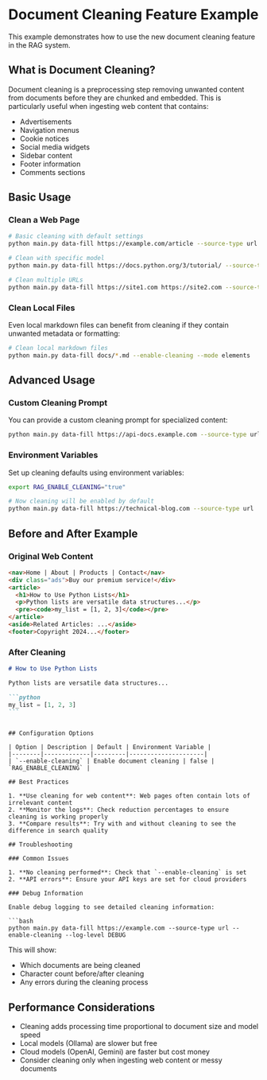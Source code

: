 # Document Cleaning Feature Example

This example demonstrates how to use the new document cleaning feature in the RAG system.

## What is Document Cleaning?

Document cleaning is a preprocessing step removing unwanted content from documents before they are chunked and embedded. This is particularly useful when ingesting web content that contains:

- Advertisements
- Navigation menus
- Cookie notices
- Social media widgets
- Sidebar content
- Footer information
- Comments sections

## Basic Usage

### Clean a Web Page

```bash
# Basic cleaning with default settings
python main.py data-fill https://example.com/article --source-type url --enable-cleaning

# Clean with specific model
python main.py data-fill https://docs.python.org/3/tutorial/ --source-type url --enable-cleaning

# Clean multiple URLs
python main.py data-fill https://site1.com https://site2.com --source-type url --enable-cleaning
```

### Clean Local Files

Even local markdown files can benefit from cleaning if they contain unwanted metadata or formatting:

```bash
# Clean local markdown files
python main.py data-fill docs/*.md --enable-cleaning --mode elements
```

## Advanced Usage

### Custom Cleaning Prompt

You can provide a custom cleaning prompt for specialized content:

```bash
python main.py data-fill https://api-docs.example.com --source-type url --enable-cleaning --cleaning-prompt "Remove all navigation and marketing content. Keep only API documentation, code examples, and technical specifications. Preserve all code blocks and parameter descriptions."
```

### Environment Variables

Set up cleaning defaults using environment variables:

```bash
export RAG_ENABLE_CLEANING="true"

# Now cleaning will be enabled by default
python main.py data-fill https://technical-blog.com --source-type url
```

## Before and After Example

### Original Web Content

```html
<nav>Home | About | Products | Contact</nav>
<div class="ads">Buy our premium service!</div>
<article>
  <h1>How to Use Python Lists</h1>
  <p>Python lists are versatile data structures...</p>
  <pre><code>my_list = [1, 2, 3]</code></pre>
</article>
<aside>Related Articles: ...</aside>
<footer>Copyright 2024...</footer>
```

### After Cleaning

````markdown
# How to Use Python Lists

Python lists are versatile data structures...

```python
my_list = [1, 2, 3]
```
````

````

## Configuration Options

| Option | Description | Default | Environment Variable |
|--------|-------------|---------|---------------------|
| `--enable-cleaning` | Enable document cleaning | false | `RAG_ENABLE_CLEANING` |

## Best Practices

1. **Use cleaning for web content**: Web pages often contain lots of irrelevant content
2. **Monitor the logs**: Check reduction percentages to ensure cleaning is working properly
3. **Compare results**: Try with and without cleaning to see the difference in search quality

## Troubleshooting

### Common Issues

1. **No cleaning performed**: Check that `--enable-cleaning` is set
2. **API errors**: Ensure your API keys are set for cloud providers

### Debug Information

Enable debug logging to see detailed cleaning information:

```bash
python main.py data-fill https://example.com --source-type url --enable-cleaning --log-level DEBUG
````

This will show:

- Which documents are being cleaned
- Character count before/after cleaning
- Any errors during the cleaning process

## Performance Considerations

- Cleaning adds processing time proportional to document size and model speed
- Local models (Ollama) are slower but free
- Cloud models (OpenAI, Gemini) are faster but cost money
- Consider cleaning only when ingesting web content or messy documents
